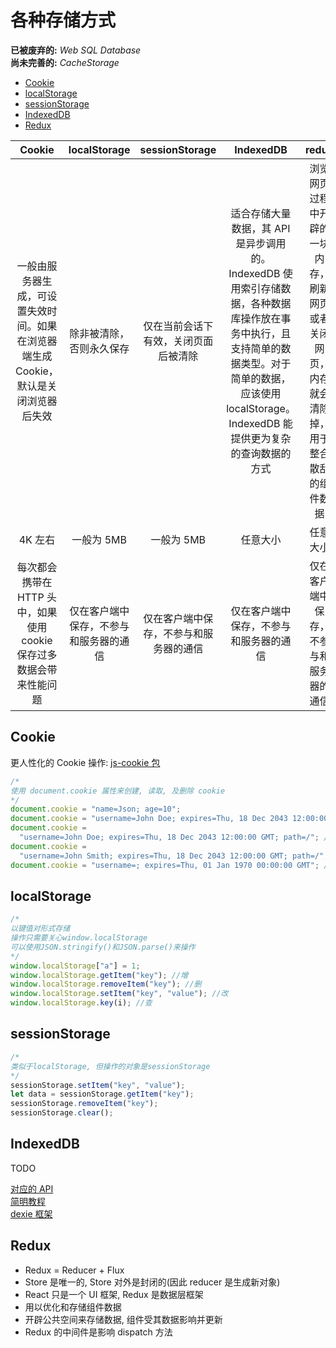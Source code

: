 # 各种存储方式

**已被废弃的:** _Web SQL Database_<br>
**尚未完善的:** _CacheStorage_

<!-- TOC -->

- [Cookie](#cookie)
- [localStorage](#localstorage)
- [sessionStorage](#sessionstorage)
- [IndexedDB](#indexeddb)
- [Redux](#redux)

<!-- /TOC -->

|                                       Cookie                                        |              localStorage              |             sessionStorage             |                                                                                               IndexedDB                                                                                                |                                           redux                                            |
| :---------------------------------------------------------------------------------: | :------------------------------------: | :------------------------------------: | :----------------------------------------------------------------------------------------------------------------------------------------------------------------------------------------------------: | :----------------------------------------------------------------------------------------: |
| 一般由服务器生成，可设置失效时间。如果在浏览器端生成 Cookie，默认是关闭浏览器后失效 |        除非被清除，否则永久保存        |  仅在当前会话下有效，关闭页面后被清除  | 适合存储大量数据，其 API 是异步调用的。IndexedDB 使用索引存储数据，各种数据库操作放在事务中执行，且支持简单的数据类型。对于简单的数据，应该使用 localStorage。IndexedDB 能提供更为复杂的查询数据的方式 | 浏览网页过程中开辟的一块内存，刷新网页或者关闭网页，内存就会清除掉，用于整合散乱的组件数据 |
|                                       4K 左右                                       |               一般为 5MB               |               一般为 5MB               |                                                                                                任意大小                                                                                                |                                          任意大小                                          |
|        每次都会携带在 HTTP 头中，如果使用 cookie 保存过多数据会带来性能问题         | 仅在客户端中保存，不参与和服务器的通信 | 仅在客户端中保存，不参与和服务器的通信 |                                                                                 仅在客户端中保存，不参与和服务器的通信                                                                                 |                           仅在客户端中保存，不参与和服务器的通信                           |

## Cookie

更人性化的 Cookie 操作: [js-cookie 包](https://www.npmjs.com/package/js-cookie)

```js
/*
使用 document.cookie 属性来创建, 读取, 及删除 cookie
*/
document.cookie = "name=Json; age=10";
document.cookie = "username=John Doe; expires=Thu, 18 Dec 2043 12:00:00 GMT"; //expires设置过期时间
document.cookie =
  "username=John Doe; expires=Thu, 18 Dec 2043 12:00:00 GMT; path=/"; //path指定cookie路径
document.cookie =
  "username=John Smith; expires=Thu, 18 Dec 2043 12:00:00 GMT; path=/"; //修改即覆盖
document.cookie = "username=; expires=Thu, 01 Jan 1970 00:00:00 GMT"; //设置 expires 参数为以前的时间即可删除cookie
```

## localStorage

```js
/*
以键值对形式存储
操作只需要关心window.localStorage
可以使用JSON.stringify()和JSON.parse()来操作
*/
window.localStorage["a"] = 1;
window.localStorage.getItem("key"); //增
window.localStorage.removeItem("key"); //删
window.localStorage.setItem("key", "value"); //改
window.localStorage.key(i); //查
```

## sessionStorage

```js
/*
类似于localStorage, 但操作的对象是sessionStorage
*/
sessionStorage.setItem("key", "value");
let data = sessionStorage.getItem("key");
sessionStorage.removeItem("key");
sessionStorage.clear();
```

## IndexedDB

TODO

[对应的 API](https://developer.mozilla.org/zh-CN/docs/Web/API/IndexedDB_API)<br/>
[简明教程](https://www.jianshu.com/p/ca838ff7e4d8)<br/>
[dexie 框架](https://dexie.org/)<br/>

## Redux

- Redux = Reducer + Flux
- Store 是唯一的, Store 对外是封闭的(因此 reducer 是生成新对象)
- React 只是一个 UI 框架, Redux 是数据层框架
- 用以优化和存储组件数据
- 开辟公共空间来存储数据, 组件受其数据影响并更新
- Redux 的中间件是影响 dispatch 方法
